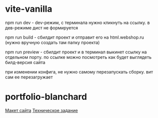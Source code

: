 # vite-vanilla

npm run dev - dev-режим, с терминала нужно кликнуть на ссылку. в дев-режиме дист не формируется

npm run build - сбилдит проект и отправит его на html.webshop.ru (нужно вручную создать там папку проекта)

npm run preview - сбилдит проект и в терминал выкинет ссылку на отдельном порту. по ссылке можно посмотреть как будет выглядеть билд-версия сайта

при изменении конфига, не нужно самому перезапускать сборку. вит сам ее перезагружает

# portfolio-blanchard

[Макет сайта](https://www.figma.com/design/tj7JfWXXpd5poySBgaW1nL/Blanchard-(new)?node-id=0-1&t=NMZpoK9t7k01QFEP-0)
[Техническое задание](https://drive.google.com/file/d/1xOr6isvz-QP7X-V0jWcYEJwqCU2FNojU/view?usp=sharing)